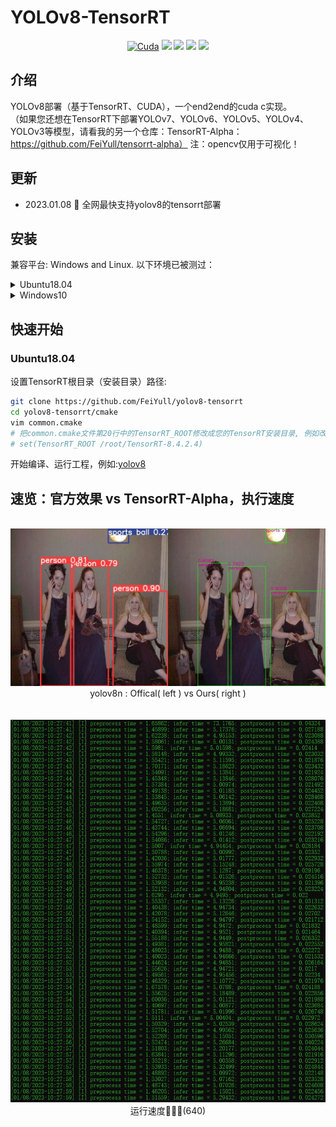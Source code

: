 # YOLOv8-TensorRT
<div align="center">

  [![Cuda](https://img.shields.io/badge/CUDA-11.3-%2376B900?logo=nvidia)](https://developer.nvidia.com/cuda-toolkit-archive)
  [![](https://img.shields.io/badge/TensorRT-8.4.2.4-%2376B900.svg?style=flat&logo=tensorrt)](https://developer.nvidia.com/nvidia-tensorrt-8x-download)
  [![](https://img.shields.io/badge/ubuntu-18.04-orange.svg?style=flat&logo=ubuntu)](https://releases.ubuntu.com/18.04/)
  [![](https://img.shields.io/badge/windows-10-blue.svg?style=flat&logo=windows)](https://www.microsoft.com/)
  [![](https://img.shields.io/badge/pytorch-1.9.0-blue.svg?style=flat&logo=pytorch)](https://pytorch.org/)
  <br>
  </div>

## 介绍
YOLOv8部署（基于TensorRT、CUDA），一个end2end的cuda c实现。<br>
（如果您还想在TensorRT下部署YOLOv7、YOLOv6、YOLOv5、YOLOv4、YOLOv3等模型，请看我的另一个仓库：TensorRT-Alpha：https://github.com/FeiYull/tensorrt-alpha）
注：opencv仅用于可视化！

## 更新
- 2023.01.08  🚀 全网最快支持yolov8的tensorrt部署

## 安装
兼容平台: Windows and Linux. 以下环境已被测过：<br>
<details>
<summary>Ubuntu18.04</summary>

- cuda11.3
- cudnn8.2.0
- gcc7.5.0
- tensorrt8.4.2.4
- opencv3.x or 4.x（仅用于可视化）
- cmake3.10.2
</details>

<details>
<summary>Windows10</summary>

- cuda11.3 
- cudnn8.2.0
- visual studio 2017 or 2019 or 2022
- tensorrt8.4.2.4
- opencv3.x or 4.x（仅用于可视化）
</details>

## 快速开始
### Ubuntu18.04
设置TensorRT根目录（安装目录）路径:
```bash
git clone https://github.com/FeiYull/yolov8-tensorrt
cd yolov8-tensorrt/cmake
vim common.cmake
# 把common.cmake文件第20行中的TensorRT_ROOT修改成您的TensorRT安装目录, 例如改成如下:
# set(TensorRT_ROOT /root/TensorRT-8.4.2.4)
```
开始编译、运行工程，例如:[yolov8](yolov8/README.md)


## 速览：官方效果 vs TensorRT-Alpha，执行速度
<br>
<div align='center'>			<!--块级封装-->
     <center>	<!--将图片和文字居中-->
    <img src=".github/yolov8n-Offical(left)vsOurs(right).jpg"
         alt="无法显示图片时显示的文字"
         style="zoom:100%"/>
    <br>		<!--换行-->
    <center>yolov8n : Offical( left ) vs Ours( right )	<!--标题--></center>
    <br>		<!--换行-->
    <br>		<!--换行-->
    <center>	<!--将图片和文字居中-->
    <img src=".github/run.jpg"
         alt="无法显示图片时显示的文字"
         style="zoom:100%"/>
    <br>		<!--换行-->
    <center>运行速度🚀🚀🚀(640)<!--标题--></center>
</div>
